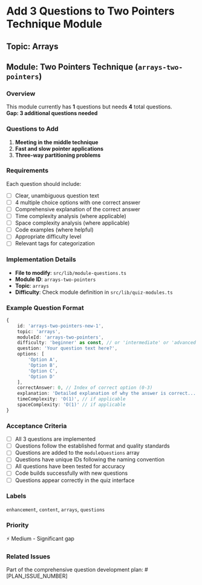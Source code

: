 # Add 3 Questions to Two Pointers Technique Module

## Topic: Arrays
## Module: Two Pointers Technique (`arrays-two-pointers`)

### Overview
This module currently has **1** questions but needs **4** total questions.  
**Gap: 3 additional questions needed**

### Questions to Add

1. **Meeting in the middle technique**
2. **Fast and slow pointer applications**
3. **Three-way partitioning problems**

### Requirements
Each question should include:
- [ ] Clear, unambiguous question text
- [ ] 4 multiple choice options with one correct answer
- [ ] Comprehensive explanation of the correct answer
- [ ] Time complexity analysis (where applicable)
- [ ] Space complexity analysis (where applicable)
- [ ] Code examples (where helpful)
- [ ] Appropriate difficulty level
- [ ] Relevant tags for categorization

### Implementation Details
- **File to modify**: `src/lib/module-questions.ts`
- **Module ID**: `arrays-two-pointers`
- **Topic**: `arrays`
- **Difficulty**: Check module definition in `src/lib/quiz-modules.ts`

### Example Question Format
```typescript
{
    id: 'arrays-two-pointers-new-1',
    topic: 'arrays',
    moduleId: 'arrays-two-pointers',
    difficulty: 'beginner' as const, // or 'intermediate' or 'advanced'
    question: 'Your question text here?',
    options: [
        'Option A',
        'Option B', 
        'Option C',
        'Option D'
    ],
    correctAnswer: 0, // Index of correct option (0-3)
    explanation: 'Detailed explanation of why the answer is correct...',
    timeComplexity: 'O(1)', // if applicable
    spaceComplexity: 'O(1)' // if applicable
}
```

### Acceptance Criteria
- [ ] All 3 questions are implemented
- [ ] Questions follow the established format and quality standards
- [ ] Questions are added to the `moduleQuestions` array
- [ ] Questions have unique IDs following the naming convention
- [ ] All questions have been tested for accuracy
- [ ] Code builds successfully with new questions
- [ ] Questions appear correctly in the quiz interface

### Labels
`enhancement`, `content`, `arrays`, `questions`

### Priority
⚡ Medium - Significant gap

### Related Issues
Part of the comprehensive question development plan: #[PLAN_ISSUE_NUMBER]